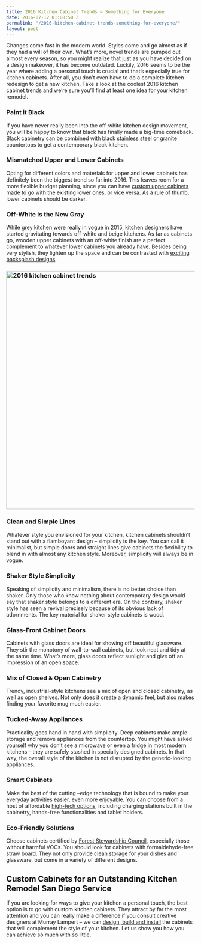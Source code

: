```yaml
---
title: 2016 Kitchen Cabinet Trends – Something for Everyone
date: 2016-07-12 01:08:50 Z
permalink: "/2016-kitchen-cabinet-trends-something-for-everyone/"
layout: post
---
```


Changes come fast in the modern world. Styles come and go almost as if they had a will of their own. What’s more, novel trends are pumped out almost every season, so you might realize that just as you have decided on a design makeover, it has become outdated. Luckily, 2016 seems to be the year where adding a personal touch is crucial and that’s especially true for kitchen cabinets. After all, you don’t even have to do a complete kitchen redesign to get a new kitchen. Take a look at the coolest 2016 kitchen cabinet trends and we’re sure you’ll find at least one idea for your kitchen remodel.
<h3>Paint it Black</h3>
If you have never really been into the off-white kitchen design movement, you will be happy to know that black has finally made a big-time comeback. Black cabinetry can be combined with black <a href="http://murraylampert.com/what-metal-should-you-use-in-your-kitchen/">stainless steel</a> or granite countertops to get a contemporary black kitchen.
<h3>Mismatched Upper and Lower Cabinets</h3>
Opting for different colors and materials for upper and lower cabinets has definitely been the biggest trend so far into 2016. This leaves room for a more flexible budget planning, since you can have <a href="http://murraylampert.com/san-diego-custom-cabinet-construction-services/">custom upper cabinets</a> made to go with the existing lower ones, or vice versa. As a rule of thumb, lower cabinets should be darker.
<h3>Off-White is the New Gray</h3>
While grey kitchen were really in vogue in 2015, kitchen designers have started gravitating towards off-white and beige kitchens. As far as cabinets go, wooden upper cabinets with an off-white finish are a perfect complement to whatever lower cabinets you already have. Besides being very stylish, they lighten up the space and can be contrasted with <a href="http://murraylampert.com/the-homeowners-guide-to-choosing-the-perfect-kitchen-backsplash/">exciting backsplash designs</a>.
<h3><img class="aligncenter size-large wp-image-3121" src="http://murraylampert.com/wp-content/uploads/2.-Dang-Tran-Kitchen-Rendering-1-1024x691.jpg" alt="2016 kitchen cabinet trends" width="940" height="634" /></h3>
<h3>Clean and Simple Lines</h3>
Whatever style you envisioned for your kitchen, kitchen cabinets shouldn’t stand out with a flamboyant design – simplicity is the key. You can call it minimalist, but simple doors and straight lines give cabinets the flexibility to blend in with almost any kitchen style. Moreover, simplicity will always be in vogue.
<h3>Shaker Style Simplicity</h3>
Speaking of simplicity and minimalism, there is no better choice than shaker. Only those who know nothing about contemporary design would say that shaker style belongs to a different era. On the contrary, shaker style has seen a revival precisely because of its obvious lack of adornments. The key material for shaker style cabinets is wood.
<h3>Glass-Front Cabinet Doors</h3>
Cabinets with glass doors are ideal for showing off beautiful glassware. They stir the monotony of wall-to-wall cabinets, but look neat and tidy at the same time. What’s more, glass doors reflect sunlight and give off an impression of an open space.
<h3>Mix of Closed &amp; Open Cabinetry</h3>
Trendy, industrial-style kitchens see a mix of open and closed cabinetry, as well as open shelves. Not only does it create a dynamic feel, but also makes finding your favorite mug much easier.
<h3>Tucked-Away Appliances</h3>
Practicality goes hand in hand with simplicity. Deep cabinets make ample storage and remove appliances from the countertop. You might have asked yourself why you don’t see a microwave or even a fridge in most modern kitchens – they are safely stashed in specially designed cabinets. In that way, the overall style of the kitchen is not disrupted by the generic-looking appliances.
<h3>Smart Cabinets</h3>
Make the best of the cutting –edge technology that is bound to make your everyday activities easier, even more enjoyable. You can choose from a host of affordable <a href="http://murraylampert.com/6-high-tech-gadgets-for-your-next-kitchen-remodel/">high-tech options</a>, including charging stations built in the cabinetry, hands-free functionalities and tablet holders.
<h3>Eco-Friendly Solutions</h3>
Choose cabinets certified by <a href="https://ic.fsc.org/en">Forest Stewardship Council</a>, especially those without harmful VOCs. You should look for cabinets with formaldehyde-free straw board. They not only provide clean storage for your dishes and glassware, but come in a variety of different designs.
<h2>Custom Cabinets for an Outstanding Kitchen Remodel San Diego Service</h2>
If you are looking for ways to give your kitchen a personal touch, the best option is to go with custom kitchen cabinets. They attract by far the most attention and you can really make a difference if you consult creative designers at Murray Lampert – we can <a href="http://murraylampert.com/san-diego-home-design-services/">design, build and install</a> the cabinets that will complement the style of your kitchen. Let us show you how you can achieve so much with so little.

&nbsp;

&nbsp;
